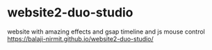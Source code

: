 # website2-duo-studio
website with amazing effects and gsap timeline and js mouse control
https://balaji-nirmit.github.io/website2-duo-studio/
